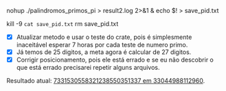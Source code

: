 nohup ./palindromos_primos_pi > result2.log 2>&1 &
echo $! > save_pid.txt

kill -9 `cat save_pid.txt`
rm save_pid.txt

- [x] Atualizar metodo e usar o teste do crate, pois é simplesmente inaceitável esperar 7 horas por cada teste de numero primo.
- [x] Já temos de 25 digitos, a meta agora é calcular de 27 digitos.
- [x] Corrigir posicionamento, pois ele está errado e se eu não descobrir o que está errado precisarei repetir alguns arquivos.

Resultado atual: [7331530558321238550351337 em 33044988112960](https://api.pi.delivery/v1/pi?start=33044988112960&numberOfDigits=25).
